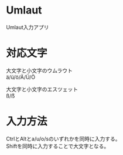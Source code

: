 # Umlaut
Umlaut入力アプリ

# 対応文字  
大文字と小文字のウムラウト  
ä/ü/ö/Ä/Ü/Ö  


大文字と小文字のエスツェット  
ß/ẞ

# 入力方法
CtrlとAltとa/u/o/sのいずれかを同時に入力する。  
Shiftを同時に入力することで大文字となる。
